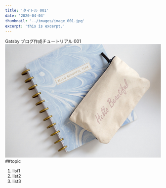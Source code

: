 ```yaml
---
title: 'タイトル 001'
date: '2020-04-04'
thumbnail: '../images/image_001.jpg'
excerpt: 'this is excerpt.'
---
```


Gatsby ブログ作成チュートリアル 001
![Sample](../images/image_001.jpg)
##topic

1. list1
2. list2
3. list3
